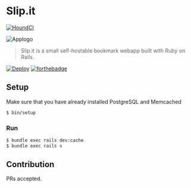 # Slip.it

[![HoundCI](https://img.shields.io/badge/Protected_by-Hound-a873d1.svg)](https://houndci.com/)

![Applogo](https://user-images.githubusercontent.com/982850/32491371-ccdc9c72-c3f9-11e7-8636-4737533b7439.png)

> Slip.it is a small self-hostable bookmark webapp built with Ruby on Rails.  

[![Deploy](https://www.herokucdn.com/deploy/button.svg)](https://heroku.com/deploy)
[![forthebadge](http://forthebadge.com/images/badges/built-with-love.svg)](http://forthebadge.com)

## Setup
Make sure that you have already installed PostgreSQL and Memcached
```sh
$ bin/setup
```

### Run
```sh
$ bundle exec rails dev:cache
$ bundle exec rails s
```

## Contribution
PRs accepted.
